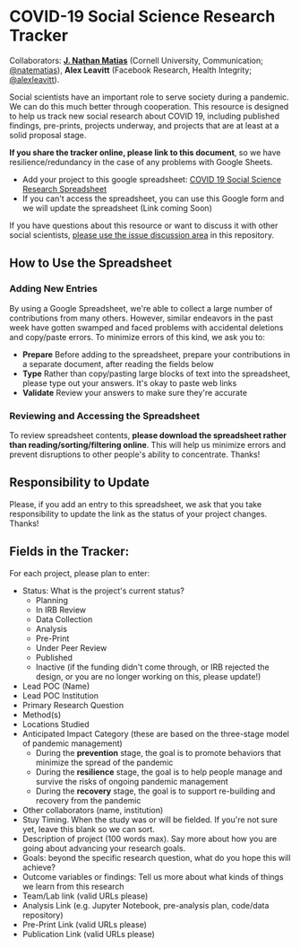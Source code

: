 # COVID-19 Social Science Research Tracker
Collaborators: **[J. Nathan Matias](https://natematias.com)** (Cornell University, Communication; [@natematias](https://twitter.com/natematias)), **Alex Leavitt** (Facebook Research, Health Integrity; [@alexleavitt](https://twitter.com/alexleavitt)). 

Social scientists have an important role to serve society during a pandemic. We can do this much better through cooperation. This resource is designed to help us track new social research about COVID 19, including published findings, pre-prints, projects underway, and projects that are at least at a solid proposal stage.

**If you share the tracker online, please link to this document**, so we have resilience/redundancy in the case of any problems with Google Sheets.

* Add your project to this google spreadsheet: [COVID 19 Social Science Research Spreadsheet](https://docs.google.com/spreadsheets/d/1DuY8VLV2yG8TAOZbtyNtrhHERmzUjSaXpAo0_59z_XU/edit?ts=5e73b15d#gid=0)
* If you can't access the spreadsheet, you can use this Google form and we will update the spreadsheet (Link coming Soon)

If you have questions about this resource or want to discuss it with other social scientists, [please use the issue discussion area](https://github.com/natematias/covid-19-social-science-research/issues) in this repository. 

## How to Use the Spreadsheet
### Adding New Entries
By using a Google Spreadsheet, we're able to collect a large number of contributions from many others. However, similar endeavors in the past week have gotten swamped and faced problems with accidental deletions and copy/paste errors. To minimize errors of this kind, we ask you to:
* **Prepare** Before adding to the spreadsheet, prepare your contributions in a separate document, after reading the fields below
* **Type** Rather than copy/pasting large blocks of text into the spreadsheet, please type out your answers. It's okay to paste web links
* **Validate** Review your answers to make sure they're accurate

### Reviewing and Accessing the Spreadsheet
To review spreadsheet contents, **please download the spreadsheet rather than reading/sorting/filtering online**. This will help us minimize errors and prevent disruptions to other people's ability to concentrate. Thanks!

## Responsibility to Update
Please, if you add an entry to this spreadsheet, we ask that you take responsibility to update the link as the status of your project changes. Thanks!

## Fields in the Tracker:
For each project, please plan to enter:
* Status: What is the project's current status?
  * Planning
  * In IRB Review
  * Data Collection
  * Analysis
  * Pre-Print
  * Under Peer Review
  * Published
  * Inactive (if the funding didn't come through, or IRB rejected the design, or you are no longer working on this, please update!)
* Lead POC (Name)
* Lead POC Institution
* Primary Research Question
* Method(s)
* Locations Studied
* Anticipated Impact Category (these are based on the three-stage model of pandemic management) 
  * During the **prevention** stage, the goal is to promote behaviors that minimize the spread of the pandemic
  * During the **resilience** stage, the goal is to help people manage and survive the risks of ongoing pandemic management
  * During the **recovery** stage, the goal is to support re-building and recovery from the pandemic
* Other collaborators (name, institution)
* Stuy Timing. When the study was or will be fielded. If you're not sure yet, leave this blank so we can sort.
* Description of project (100 words max). Say more about how you are going about advancing your research goals. 
* Goals: beyond the specific research question, what do you hope this will achieve?
* Outcome variables or findings: Tell us more about what kinds of things we learn from this research
* Team/Lab link (valid URLs please)
* Analysis Link (e.g. Jupyter Notebook, pre-analysis plan, code/data repository)
* Pre-Print Link (valid URLs please)
* Publication Link (valid URLs please)

